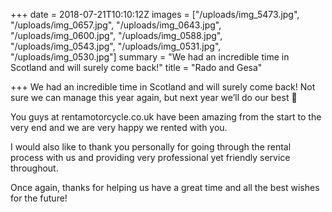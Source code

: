 +++
date = 2018-07-21T10:10:12Z
images = ["/uploads/img_5473.jpg", "/uploads/img_0657.jpg", "/uploads/img_0643.jpg", "/uploads/img_0600.jpg", "/uploads/img_0588.jpg", "/uploads/img_0543.jpg", "/uploads/img_0531.jpg", "/uploads/img_0530.jpg"]
summary = "We had an incredible time in Scotland and will surely come back!"
title = "Rado and Gesa"

+++
We had an incredible time in Scotland and will surely come back! Not sure we can manage this year again, but next year we’ll do our best 🙂

You guys at rentamotorcycle.co.uk have been amazing from the start to the very end and we are very happy we rented with you.

I would also like to thank you personally for going through the rental process with us and providing very professional yet friendly service throughout.

Once again, thanks for helping us have a great time and all the best wishes for the future!